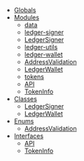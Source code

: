* [Globals](globals.md)
* [Modules]()
  * [data](modules/_data_.md)
  * [ledger-signer](modules/_ledger_signer_.md)
  * [LedgerSigner](classes/_ledger_signer_.ledgersigner.md)
  * [ledger-utils](modules/_ledger_utils_.md)
  * [ledger-wallet](modules/_ledger_wallet_.md)
  * [AddressValidation](enums/_ledger_wallet_.addressvalidation.md)
  * [LedgerWallet](classes/_ledger_wallet_.ledgerwallet.md)
  * [tokens](modules/_tokens_.md)
  * [API](interfaces/_tokens_.api.md)
  * [TokenInfo](interfaces/_tokens_.tokeninfo.md)
* [Classes]()
  * [LedgerSigner](classes/_ledger_signer_.ledgersigner.md)
  * [LedgerWallet](classes/_ledger_wallet_.ledgerwallet.md)
* [Enums]()
  * [AddressValidation](enums/_ledger_wallet_.addressvalidation.md)
* [Interfaces]()
  * [API](interfaces/_tokens_.api.md)
  * [TokenInfo](interfaces/_tokens_.tokeninfo.md)